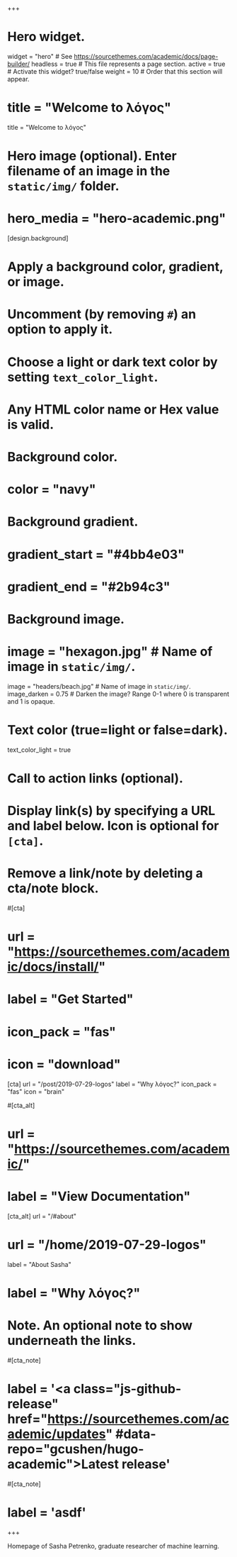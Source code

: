 +++
# Hero widget.
widget = "hero"  # See https://sourcethemes.com/academic/docs/page-builder/
headless = true  # This file represents a page section.
active = true  # Activate this widget? true/false
weight = 10  # Order that this section will appear.

# title = "Welcome to λόγος"
title = "Welcome to λόγος"

# Hero image (optional). Enter filename of an image in the `static/img/` folder.
# hero_media = "hero-academic.png"

[design.background]
  # Apply a background color, gradient, or image.
  #   Uncomment (by removing `#`) an option to apply it.
  #   Choose a light or dark text color by setting `text_color_light`.
  #   Any HTML color name or Hex value is valid.

  # Background color.
  # color = "navy"

  # Background gradient.
  # gradient_start = "#4bb4e03"
  # gradient_end = "#2b94c3"

  # Background image.
  # image = "hexagon.jpg"  # Name of image in `static/img/`.
  image = "headers/beach.jpg"  # Name of image in `static/img/`.
  image_darken = 0.75  # Darken the image? Range 0-1 where 0 is transparent and 1 is opaque.

  # Text color (true=light or false=dark).
  text_color_light = true

# Call to action links (optional).
#   Display link(s) by specifying a URL and label below. Icon is optional for `[cta]`.
#   Remove a link/note by deleting a cta/note block.
#[cta]
#  url = "https://sourcethemes.com/academic/docs/install/"
#  label = "Get Started"
#  icon_pack = "fas"
#  icon = "download"

[cta]
  url = "/post/2019-07-29-logos"
  label = "Why λόγος?"
  icon_pack = "fas"
  icon = "brain"


#[cta_alt]
#  url = "https://sourcethemes.com/academic/"
#  label = "View Documentation"

[cta_alt]
  url = "/#about"
  # url = "/home/2019-07-29-logos"
  label = "About Sasha"
  # label = "Why λόγος?"

# Note. An optional note to show underneath the links.
#[cta_note]
#  label = '<a class="js-github-release" href="https://sourcethemes.com/academic/updates" #data-repo="gcushen/hugo-academic">Latest release<!-- V --></a>'

#[cta_note]
#  label = 'asdf'
+++

Homepage of Sasha Petrenko, graduate researcher of machine learning.
